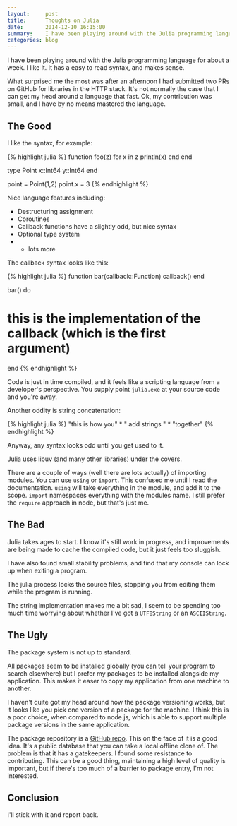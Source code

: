 ```yaml
---
layout:     post
title:      Thoughts on Julia
date:       2014-12-10 16:15:00
summary:    I have been playing around with the Julia programming language for about a week. I like it. It has a easy to read syntax, and makes sense.
categories: blog
---
```


I have been playing around with the Julia programming language for about a week. I like it. It has a easy to read syntax, and makes sense.

What surprised me the most was after an afternoon I had submitted two PRs on GitHub for libraries in the HTTP stack. It's not normally the case that I can get my head around a language that fast. Ok, my contribution was small, and I have by no means mastered the language.

## The Good

I like the syntax, for example:

{% highlight julia %}
function foo(z)
  for x in z
    println(x)
  end
end

type Point
  x::Int64
  y::Int64
end

point = Point(1,2)
point.x = 3
{% endhighlight %}

Nice language features including:

* Destructuring assignment
* Coroutines
* Callback functions have a slightly odd, but nice syntax
* Optional type system
* + lots more

The callback syntax looks like this:

{% highlight julia %}
function bar(callback::Function)
  callback()
end

bar() do 
  # this is the implementation of the callback (which is the first argument)
end
{% endhighlight %}

Code is just in time compiled, and it feels like a scripting language from a developer's perspective. You supply point `julia.exe` at your source code and you're away.

Another oddity is string concatenation:

{% highlight julia %}
"this is how you" * " add strings " * "together"
{% endhighlight %}

Anyway, any syntax looks odd until you get used to it.

Julia uses libuv (and many other libraries) under the covers.

There are a couple of ways (well there are lots actually) of importing modules. You can use `using` or `import`. This confused me until I read the documentation. `using` will take everything in the module, and add it to the scope. `import` namespaces everything with the modules name. I still prefer the `require` approach in node, but that's just me.

## The Bad

Julia takes ages to start. I know it's still work in progress, and improvements are being made to cache the compiled code, but it just feels too sluggish.

I have also found small stability problems, and find that my console can lock up when exiting a program.

The julia process locks the source files, stopping you from editing them while the program is running.

The string implementation makes me a bit sad, I seem to be spending too much time worrying about whether I've got a `UTF8String` or an `ASCIIString`.

## The Ugly

The package system is not up to standard.

All packages seem to be installed globally (you can tell your program to search elsewhere) but I prefer my packages to be installed alongside my application. This makes it easer to copy my application from one machine to another.

I haven't quite got my head around how the package versioning works, but it looks like you pick one version of a package for the machine. I think this is a poor choice, when compared to node.js, which is able to support multiple package versions in the same application.

The package repository is a [GitHub repo](https://github.com/JuliaLang/METADATA.jl). This on the face of it is a good idea. It's a public database that you can take a local offline clone of. The problem is that it has a gatekeepers. I found some resistance to contributing. This can be a good thing, maintaining a high level of quality is important, but if there's too much of a barrier to package entry, I'm not interested.

## Conclusion

I'll stick with it and report back.